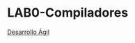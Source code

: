 ﻿# LAB0-Compiladores
[Desarrollo Ágil](https://aaaaas.atlassian.net/jira/software/projects/KAN/boards/1)
